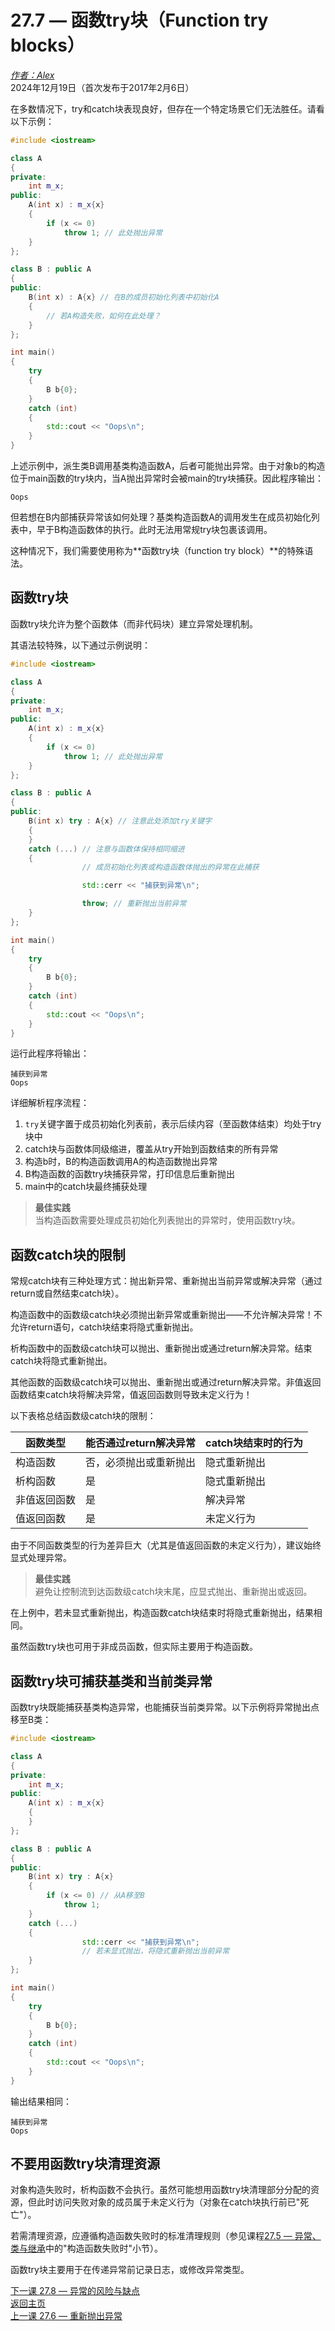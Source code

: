 27.7 — 函数try块（Function try blocks）  
================================================

[*作者：Alex*](https://www.learncpp.com/author/Alex/ "查看 Alex 的所有文章")  
2024年12月19日（首次发布于2017年2月6日）  

在多数情况下，try和catch块表现良好，但存在一个特定场景它们无法胜任。请看以下示例：  

```cpp
#include <iostream>

class A
{
private:
	int m_x;
public:
	A(int x) : m_x{x}
	{
		if (x <= 0)
			throw 1; // 此处抛出异常
	}
};

class B : public A
{
public:
	B(int x) : A{x} // 在B的成员初始化列表中初始化A
	{
		// 若A构造失败，如何在此处理？
	}
};

int main()
{
	try
	{
		B b{0};
	}
	catch (int)
	{
		std::cout << "Oops\n";
	}
}
```  

上述示例中，派生类B调用基类构造函数A，后者可能抛出异常。由于对象b的构造位于main函数的try块内，当A抛出异常时会被main的try块捕获。因此程序输出：  

```
Oops
```  

但若想在B内部捕获异常该如何处理？基类构造函数A的调用发生在成员初始化列表中，早于B构造函数体的执行。此时无法用常规try块包裹该调用。  

这种情况下，我们需要使用称为**函数try块（function try block）**的特殊语法。  

函数try块  
----------------  

函数try块允许为整个函数体（而非代码块）建立异常处理机制。  

其语法较特殊，以下通过示例说明：  

```cpp
#include <iostream>

class A
{
private:
	int m_x;
public:
	A(int x) : m_x{x}
	{
		if (x <= 0)
			throw 1; // 此处抛出异常
	}
};

class B : public A
{
public:
	B(int x) try : A{x} // 注意此处添加try关键字
	{
	}
	catch (...) // 注意与函数体保持相同缩进
	{
                // 成员初始化列表或构造函数体抛出的异常在此捕获

                std::cerr << "捕获到异常\n";

                throw; // 重新抛出当前异常
	}
};

int main()
{
	try
	{
		B b{0};
	}
	catch (int)
	{
		std::cout << "Oops\n";
	}
}
```  

运行此程序将输出：  

```
捕获到异常
Oops
```  

详细解析程序流程：  

1. `try`关键字置于成员初始化列表前，表示后续内容（至函数体结束）均处于try块中  
2. catch块与函数体同级缩进，覆盖从try开始到函数结束的所有异常  
3. 构造b时，B的构造函数调用A的构造函数抛出异常  
4. B构造函数的函数try块捕获异常，打印信息后重新抛出  
5. main中的catch块最终捕获处理  

> **最佳实践**  
> 当构造函数需要处理成员初始化列表抛出的异常时，使用函数try块。  

函数catch块的限制  
----------------  

常规catch块有三种处理方式：抛出新异常、重新抛出当前异常或解决异常（通过return或自然结束catch块）。  

构造函数中的函数级catch块必须抛出新异常或重新抛出——不允许解决异常！不允许return语句，catch块结束将隐式重新抛出。  

析构函数中的函数级catch块可以抛出、重新抛出或通过return解决异常。结束catch块将隐式重新抛出。  

其他函数的函数级catch块可以抛出、重新抛出或通过return解决异常。非值返回函数结束catch块将解决异常，值返回函数则导致未定义行为！  

以下表格总结函数级catch块的限制：  

| 函数类型       | 能否通过return解决异常 | catch块结束时的行为       |
|----------------|------------------------|---------------------------|
| 构造函数       | 否，必须抛出或重新抛出 | 隐式重新抛出              |
| 析构函数       | 是                     | 隐式重新抛出              |
| 非值返回函数   | 是                     | 解决异常                  |
| 值返回函数     | 是                     | 未定义行为                |  

由于不同函数类型的行为差异巨大（尤其是值返回函数的未定义行为），建议始终显式处理异常。  

> **最佳实践**  
> 避免让控制流到达函数级catch块末尾，应显式抛出、重新抛出或返回。  

在上例中，若未显式重新抛出，构造函数catch块结束时将隐式重新抛出，结果相同。  

虽然函数try块也可用于非成员函数，但实际主要用于构造函数。  

函数try块可捕获基类和当前类异常  
----------------  

函数try块既能捕获基类构造异常，也能捕获当前类异常。以下示例将异常抛出点移至B类：  

```cpp
#include <iostream>

class A
{
private:
	int m_x;
public:
	A(int x) : m_x{x}
	{
	}
};

class B : public A
{
public:
	B(int x) try : A{x}
	{
		if (x <= 0) // 从A移至B
			throw 1; 
	}
	catch (...)
	{
                std::cerr << "捕获到异常\n";
                // 若未显式抛出，将隐式重新抛出当前异常
	}
};

int main()
{
	try
	{
		B b{0};
	}
	catch (int)
	{
		std::cout << "Oops\n";
	}
}
```  

输出结果相同：  

```
捕获到异常
Oops
```  

不要用函数try块清理资源  
----------------  

对象构造失败时，析构函数不会执行。虽然可能想用函数try块清理部分分配的资源，但此时访问失败对象的成员属于未定义行为（对象在catch块执行前已"死亡"）。  

若需清理资源，应遵循构造函数失败时的标准清理规则（参见课程[27.5 — 异常、类与继承](Chapter-27/lesson27.5-exceptions-classes-and-inheritance.md)中的"构造函数失败时"小节）。  

函数try块主要用于在传递异常前记录日志，或修改异常类型。  

[下一课 27.8 — 异常的风险与缺点](Chapter-27/lesson27.8-exception-dangers-and-downsides.md)  
[返回主页](/)    
[上一课 27.6 — 重新抛出异常](Chapter-27/lesson27.6-rethrowing-exceptions.md)